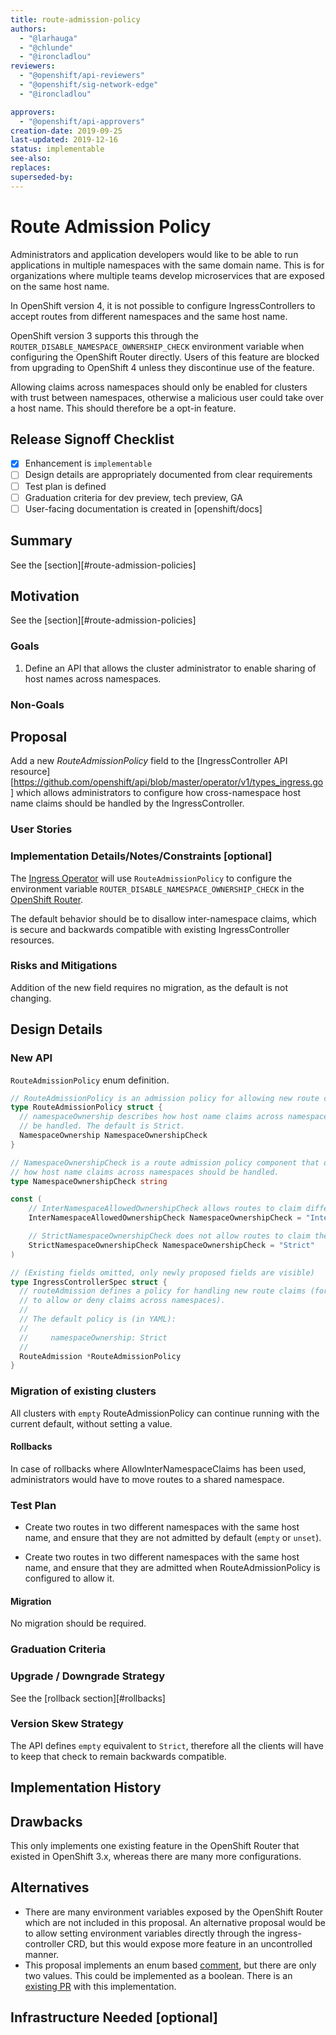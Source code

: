 ```yaml
---
title: route-admission-policy
authors:
  - "@larhauga"
  - "@chlunde"
  - "@ironcladlou"
reviewers:
  - "@openshift/api-reviewers"
  - "@openshift/sig-network-edge"
  - "@ironcladlou"

approvers:
  - "@openshift/api-approvers"
creation-date: 2019-09-25
last-updated: 2019-12-16
status: implementable
see-also:
replaces:
superseded-by:
---
```


# Route Admission Policy

Administrators and application developers would like to be able to run applications in multiple namespaces with the same domain name. This is for organizations where multiple teams develop microservices that are exposed on the same host name.

In OpenShift version 4, it is not possible to configure IngressControllers to accept routes from different namespaces and the same host name.

OpenShift version 3 supports this through the `ROUTER_DISABLE_NAMESPACE_OWNERSHIP_CHECK` environment variable when configuring the OpenShift Router directly. Users of this feature are blocked from upgrading to OpenShift 4 unless they discontinue use of the feature.

Allowing claims across namespaces should only be enabled for clusters with trust between namespaces, otherwise a malicious user could take over a host name. This should therefore be a opt-in feature.

## Release Signoff Checklist

- [x] Enhancement is `implementable`
- [ ] Design details are appropriately documented from clear requirements
- [ ] Test plan is defined
- [ ] Graduation criteria for dev preview, tech preview, GA
- [ ] User-facing documentation is created in [openshift/docs]

## Summary

See the [section][#route-admission-policies]

## Motivation

See the [section][#route-admission-policies]

### Goals

1. Define an API that allows the cluster administrator to enable sharing of host names across namespaces.

### Non-Goals

## Proposal

Add a new _RouteAdmissionPolicy_ field to the [IngressController API resource][https://github.com/openshift/api/blob/master/operator/v1/types_ingress.go] which allows administrators to configure how cross-namespace host name claims should be handled by the IngressController.

### User Stories

### Implementation Details/Notes/Constraints [optional]

The [Ingress Operator](https://github.com/openshift/cluster-ingress-operator) will use `RouteAdmissionPolicy` to configure the environment variable `ROUTER_DISABLE_NAMESPACE_OWNERSHIP_CHECK` in the [OpenShift Router](https://github.com/openshift/router).

The default behavior should be to disallow inter-namespace claims, which is secure and backwards compatible with existing IngressController resources.

### Risks and Mitigations

Addition of the new field requires no migration, as the default is not changing.

## Design Details

### New API

`RouteAdmissionPolicy` enum definition.

```go
// RouteAdmissionPolicy is an admission policy for allowing new route claims.
type RouteAdmissionPolicy struct {
  // namespaceOwnership describes how host name claims across namespaces should
  // be handled. The default is Strict.
  NamespaceOwnership NamespaceOwnershipCheck
}

// NamespaceOwnershipCheck is a route admission policy component that describes
// how host name claims across namespaces should be handled.
type NamespaceOwnershipCheck string

const (
    // InterNamespaceAllowedOwnershipCheck allows routes to claim different paths of the same host name across namespaces.
    InterNamespaceAllowedOwnershipCheck NamespaceOwnershipCheck = "InterNamespaceAllowed"

    // StrictNamespaceOwnershipCheck does not allow routes to claim the same host name across namespaces.
    StrictNamespaceOwnershipCheck NamespaceOwnershipCheck = "Strict"
)

// (Existing fields omitted, only newly proposed fields are visible)
type IngressControllerSpec struct {
  // routeAdmission defines a policy for handling new route claims (for example,
  // to allow or deny claims across namespaces).
  //
  // The default policy is (in YAML):
  //
  //     namespaceOwnership: Strict
  //
  RouteAdmission *RouteAdmissionPolicy
}
```

### Migration of existing clusters

All clusters with `empty` RouteAdmissionPolicy can continue running with the current default, without setting a value.

#### Rollbacks

In case of rollbacks where AllowInterNamespaceClaims has been used, administrators would have to move routes to a shared namespace.

### Test Plan

- Create two routes in two different namespaces with the same host name, and ensure that they are not admitted by default (`empty` or `unset`).

- Create two routes in two different namespaces with the same host name, and ensure that they are admitted when RouteAdmissionPolicy is configured to allow it.

#### Migration

No migration should be required.

### Graduation Criteria

### Upgrade / Downgrade Strategy

See the [rollback section][#rollbacks]

### Version Skew Strategy

The API defines `empty` equivalent to `Strict`, therefore all the clients will have to keep that check to remain backwards compatible.

## Implementation History

## Drawbacks

This only implements one existing feature in the OpenShift Router that existed in OpenShift 3.x, whereas there are many more configurations.

## Alternatives

- There are many environment variables exposed by the OpenShift Router which are not included in this proposal. An alternative proposal would be to allow setting environment variables directly through the ingress-controller CRD, but this would expose more feature in an uncontrolled manner.
- This proposal implements an enum based [comment](https://github.com/openshift/api/pull/416#issuecomment-523658482), but there are only two values. This could be implemented as a boolean. There is an [existing PR](https://github.com/openshift/api/pull/416) with this implementation.

## Infrastructure Needed [optional]

[ingress-controller-api]: https://github.com/openshift/api/blob/release-4.2/operator/v1/types_ingress.go
